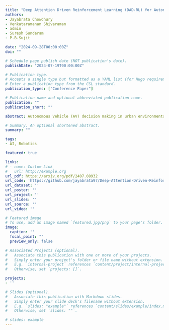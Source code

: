 ```yaml
---
title: "Deep Attention Driven Reinforcement Learning (DAD-RL) for Autonomous Decision-Making in Dynamic Environment"
authors:
- Jayabrata Chowdhury
- Venkataramanan Shivaraman
- admin
- Suresh Sundaram
- P.B.Sujit

date: "2024-09-28T00:00:00Z"
doi: ""

# Schedule page publish date (NOT publication's date).
publishDate: "2024-07-19T00:00:00Z"

# Publication type.
# Accepts a single type but formatted as a YAML list (for Hugo requirements).
# Enter a publication type from the CSL standard.
publication_types: ["Conference Paper"]

# Publication name and optional abbreviated publication name.
publication: ""
publication_short: ""

abstract: Autonomous Vehicle (AV) decision making in urban environments is inherently challenging due to the dynamic interactions with surrounding vehicles. For safe planning, AV must understand the weightage of various spatiotemporal interactions in a scene. Contemporary works use colossal transformer architectures to encode interactions mainly for trajectory prediction, resulting in increased computational complexity. To address this issue without compromising spatiotemporal understanding and performance, we propose the simple Deep Attention Driven Reinforcement Learning (DADRL) framework, which dynamically assigns and incorporates the significance of surrounding vehicles into the ego's RL driven decision making process. We introduce an AV centric spatiotemporal attention encoding (STAE) mechanism for learning the dynamic interactions with different surrounding vehicles. To understand map and route context, we employ a context encoder to extract features from context maps. The spatiotemporal representations combined with contextual encoding provide a comprehensive state representation. The resulting model is trained using the Soft Actor Critic (SAC) algorithm. We evaluate the proposed framework on the SMARTS urban benchmarking scenarios without traffic signals to demonstrate that DADRL outperforms recent state of the art methods. Furthermore, an ablation study underscores the importance of the context-encoder and spatio temporal attention encoder in achieving superior performance.

# Summary. An optional shortened abstract.
summary: ""

tags:
- AI, Robotics

featured: true

links:
# - name: Custom Link
#   url: http://example.org
url_pdf: https://arxiv.org/pdf/2407.08932
url_code: 'https://github.com/jayabrata97/Deep-Attention-Driven-Reinforccement-Learning-DAD-RL'
url_dataset: ''
url_poster: ''
url_project: ''
url_slides: ''
url_source: ''
url_video: ''

# Featured image
# To use, add an image named `featured.jpg/png` to your page's folder. 
image:
  caption: ''
  focal_point: ""
  preview_only: false

# Associated Projects (optional).
#   Associate this publication with one or more of your projects.
#   Simply enter your project's folder or file name without extension.
#   E.g. `internal-project` references `content/project/internal-project/index.md`.
#   Otherwise, set `projects: []`.

projects:
- ''

# Slides (optional).
#   Associate this publication with Markdown slides.
#   Simply enter your slide deck's filename without extension.
#   E.g. `slides: "example"` references `content/slides/example/index.md`.
#   Otherwise, set `slides: ""`.

# slides: example
---
```


<!-- This work is driven by the results in my [previous paper](/publication/conference-paper/) on LLMs.

{{% callout note %}}
Create your slides in Markdown - click the *Slides* button to check out the example.
{{% /callout %}}

Add the publication's **full text** or **supplementary notes** here. You can use rich formatting such as including [code, math, and images](https://docs.hugoblox.com/content/writing-markdown-latex/). -->
